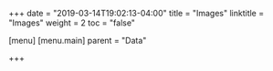 +++
date = "2019-03-14T19:02:13-04:00"
title = "Images"
linktitle = "Images"
weight = 2
toc = "false"

[menu]
  [menu.main]
    parent = "Data"

+++

